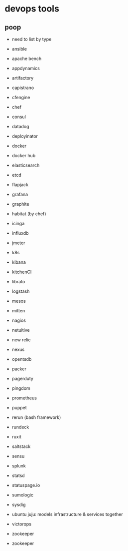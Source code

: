 # devops tools

## poop

- need to list by type

- ansible
- apache bench
- appdynamics
- artifactory
- capistrano
- cfengine
- chef
- consul
- datadog
- deployinator
- docker
- docker hub
- elasticsearch
- etcd
- flapjack
- grafana
- graphite
- habitat (by chef)
- icinga
- influxdb
- jmeter
- k8s
- kibana
- kitchenCI
- librato
- logstash
- mesos
- mitten
- nagios
- netuitive
- new relic
- nexus
- opentsdb
- packer
- pagerduty
- pingdom
- prometheus
- puppet
- rerun (bash framework)
- rundeck
- ruxit
- saltstack
- sensu
- splunk
- statsd
- statuspage.io
- sumologic
- sysdig
- ubuntu juju: models infrastructure & services together
- victorops
- zookeeper
- zookeeper
